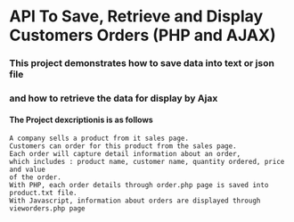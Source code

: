 # API To Save, Retrieve and Display Customers Orders (PHP and AJAX)

###  This project demonstrates how to save data into text or json file 
### and how to retrieve the data for display by Ajax 
#### The Project dexcriptionis is as follows
```
A company sells a product from it sales page.
Customers can order for this product from the sales page.
Each order will capture detail information about an order, 
which includes : product name, customer name, quantity ordered, price and value
of the order. 
With PHP, each order details through order.php page is saved into product.txt file.
With Javascript, information about orders are displayed through vieworders.php page 
